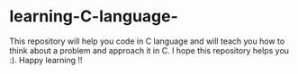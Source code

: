 # learning-C-language-
This repository will help you code in C language and will teach you how to think about a problem and approach it in C.  I hope this repository helps you :). Happy learning !!
